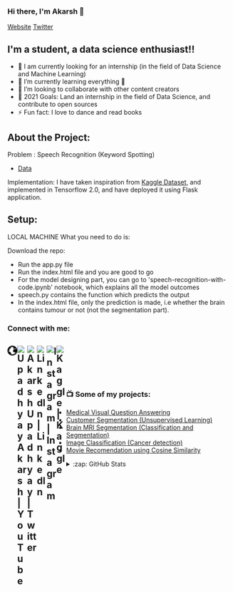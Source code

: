 ### Hi there, I'm Akarsh 👋

[Website](https://uakarsh.github.io/AkarshU/)
[Twitter](https://twitter.com/akarsh1_u)

## I'm a student, a data science enthusiast!!

- 🔭 I am currently looking for an internship (in the field of Data Science and Machine Learning)
- 🌱 I’m currently learning everything 🤣
- 👯 I’m looking to collaborate with other content creators
- 🥅 2021 Goals: Land an internship in the field of Data Science, and contribute to open sources
- ⚡ Fun fact: I love to dance and read books

## About the Project:

Problem : Speech Recognition (Keyword Spotting)
- [Data](https://www.kaggle.com/c/tensorflow-speech-recognition-challenge/data)

Implementation: I have taken inspiration from [Kaggle Dataset](https://www.kaggle.com/c/tensorflow-speech-recognition-challenge/data), and implemented in Tensorflow 2.0, and have deployed it using Flask application.


## Setup: 

LOCAL MACHINE
What you need to do is: 

Download the repo:
- Run the app.py file
- Run the index.html file and you are good to go
- For the model designing part, you can go to 'speech-recognition-with-code.ipynb' notebook, which explains all the model outcomes
- speech.py contains the function which predicts the output
- In the index.html file, only the prediction is made, i.e whether the brain contains tumour or not (not the segmentation part).


### Connect with me:

[<img align="left" alt="https://uakarsh.github.io/AkarshU" width="22px" src="https://raw.githubusercontent.com/iconic/open-iconic/master/svg/globe.svg" />][website]
[<img align="left" alt="Upadhyay Akarsh | YouTube" width="22px" src="https://cdn.jsdelivr.net/npm/simple-icons@v3/icons/youtube.svg" />][youtube]
[<img align="left" alt="Akarsh Upadhyay | Twitter" width="22px" src="https://cdn.jsdelivr.net/npm/simple-icons@v3/icons/twitter.svg" />][twitter]
[<img align="left" alt="LinkedIn | LinkedIn" width="22px" src="https://cdn.jsdelivr.net/npm/simple-icons@v3/icons/linkedin.svg" />][linkedin]
[<img align="left" alt="Instagram | Instagram" width="22px" src="https://cdn.jsdelivr.net/npm/simple-icons@v3/icons/instagram.svg" />][instagram]
[<img align="left" alt="Kaggle | Kaggle" width="22px" src ="https://www.vectorlogo.zone/logos/kaggle/kaggle-icon.svg" />][kaggle]
<br />
<br />
<br />
---

### 📺 Some of my projects:

<!-- YOUTUBE:START -->
- [Medical Visual Question Answering](https://github.com/uakarsh/med-vqa)
- [Customer Segmentation (Unsupervised Learning)](https://www.kaggle.com/akarshu121/customer-segmentation/notebook)
- [Brain MRI Segmentation (Classification and Segmentation)](https://www.kaggle.com/akarshu121/brain-segmentation)
- [Image Classification (Cancer detection)](https://github.com/uakarsh/CNN-for-Beginners)
- [Movie Recomendation using Cosine Similarity](https://github.com/uakarsh/Movie-Recommendation-Engine)
<!-- YOUTUBE:END -->


<details>
  <summary>:zap: GitHub Stats</summary>

 [![Anurag's github stats](https://github-readme-stats.vercel.app/api?username=uakarsh)](https://github.com/anuraghazra/github-readme-stats)


</details>

[website]: https://uakarsh.github.io/AkarshU
[twitter]: https://twitter.com/akarsh1_u
[youtube]: https://www.youtube.com/channel/UCvHy0oE1PUkGFjK_pWCajmQ
[instagram]: https://www.instagram.com/rutvik_iam/?hl=en
[linkedin]: https://www.linkedin.com/in/akarsh-upadhyay-50ba7518b/
[kaggle]: https://www.kaggle.com/akarshu121
